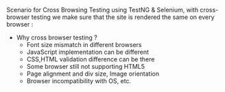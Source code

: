 Scenario for Cross Browsing Testing using TestNG & Selenium,
with cross-browser testing we make sure that the site is rendered the same on every browser :
- Why cross browser testing ? 
  - Font size mismatch in different browsers
  - JavaScript implementation can be different
  - CSS,HTML validation difference can be there
  - Some browser still not supporting HTML5
  - Page alignment and div size, Image orientation
  - Browser incompatibility with OS, etc.
